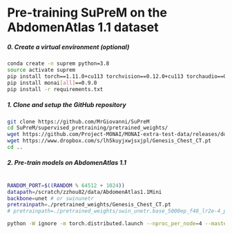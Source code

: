 # Pre-training SuPreM on the AbdomenAtlas 1.1 dataset

##### 0. Create a virtual environment (optional)

```bash
conda create -n suprem python=3.8
source activate suprem
pip install torch==1.11.0+cu113 torchvision==0.12.0+cu113 torchaudio==0.11.0 --extra-index-url https://download.pytorch.org/whl/cu113
pip install monai[all]==0.9.0
pip install -r requirements.txt
```

##### 1. Clone and setup the GitHub repository

```bash
git clone https://github.com/MrGiovanni/SuPreM
cd SuPreM/supervised_pretraining/pretrained_weights/
wget https://github.com/Project-MONAI/MONAI-extra-test-data/releases/download/0.8.1/swin_unetr.base_5000ep_f48_lr2e-4_pretrained.pt
wget https://www.dropbox.com/s/lh5kuyjxwjsxjpl/Genesis_Chest_CT.pt
cd ..
```

##### 2. Pre-train models on AbdomenAtlas 1.1

```bash

RANDOM_PORT=$((RANDOM % 64512 + 1024))
datapath=/scratch/zzhou82/data/AbdomenAtlas1.1Mini
backbone=unet # or swinunetr
pretrainpath=./pretrained_weights/Genesis_Chest_CT.pt
# pretrainpath=./pretrained_weights/swin_unetr.base_5000ep_f48_lr2e-4_pretrained.pt # for swinunetr

python -W ignore -m torch.distributed.launch --nproc_per_node=4 --master_port=$RANDOM_PORT train.py --dist True --data_root_path $datapath --num_workers 12 --log_name AbdomenAtlas1.1.$backbone --pretrain $pretrainpath --backbone $backbone --lr 1e-4 --warmup_epoch 20 --batch_size 8 --max_epoch 800 --cache_dataset --num_class 25 --cache_num 150
```
